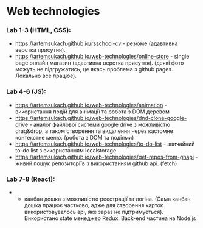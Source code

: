 # Web technologies
### Lab 1-3 (HTML, CSS): 
* https://artemsukach.github.io/rsschool-cv - резюме (адавтивна верстка присутня).
* https://artemsukach.github.io/web-technologies/online-store  - single page онлайн магазин (адавтивна верстка присутня). (деякі фото можуть не підгружатись, це якась проблема з github pages. Локально все працює).

### Lab 4-6 (JS): 
* https://artemsukach.github.io/web-technologies/animation - використання подій для анімації та робота з DOM деревом
* https://artemsukach.github.io/web-technologies/dnd-clone-google-drive  - аналог файлової системи google drive з можливістю drag&drop, а таком створення та видалення через кастомне контекстне меню. (робота з DOM та подіями)
* https://artemsukach.github.io/web-technologies/to-do-list - звичайний to-do list з використанням localstorage.
* https://artemsukach.github.io/web-technologies/get-repos-from-ghapi - живий пошук репозиторіїв з використанням github api. (fetch)

### Lab 7-8 (React):
* - канбан дошка з можливістю реєстрації та логіна. (Сама канбан дошка працює частково, адже для створення карток використовувалось api, яке зараз не підтримується). Використано state менеджер Redux. Back-end частина на Node.js